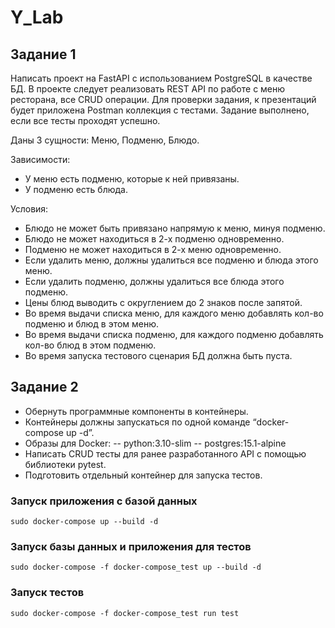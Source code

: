 # Y_Lab

## Задание 1

Написать проект на FastAPI с использованием PostgreSQL в качестве БД. В проекте следует реализовать
REST API по работе с меню ресторана, все CRUD операции. Для проверки задания, к презентаций будет
приложена Postman коллекция с тестами. Задание выполнено, если все тесты проходят успешно.

Даны 3 сущности: Меню, Подменю, Блюдо.

Зависимости:
- У меню есть подменю, которые к ней привязаны.
- У подменю есть блюда.

Условия:
- Блюдо не может быть привязано напрямую к меню, минуя подменю.
- Блюдо не может находиться в 2-х подменю одновременно.
- Подменю не может находиться в 2-х меню одновременно.
- Если удалить меню, должны удалиться все подменю и блюда этого меню.
- Если удалить подменю, должны удалиться все блюда этого подменю.
- Цены блюд выводить с округлением до 2 знаков после запятой.
- Во время выдачи списка меню, для каждого меню добавлять кол-во подменю и блюд в этом меню.
- Во время выдачи списка подменю, для каждого подменю добавлять кол-во блюд в этом подменю.
- Во время запуска тестового сценария БД должна быть пуста.

## Задание 2

- Обернуть программные компоненты в контейнеры. 
- Контейнеры должны запускаться по одной команде “docker-compose up -d”.
- Образы для Docker:
-- python:3.10-slim
-- postgres:15.1-alpine
- Написать CRUD тесты для ранее разработанного API с помощью библиотеки pytest.
- Подготовить отдельный контейнер для запуска тестов.

### Запуск приложения с базой данных

`sudo docker-compose up --build -d`

### Запуск базы данных и приложения для тестов

`sudo docker-compose -f docker-compose_test up --build -d`

### Запуск тестов

`sudo docker-compose -f docker-compose_test run test`
